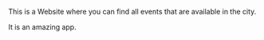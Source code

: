This is a Website where you can find all events that are available in the city.

It is an amazing app.
